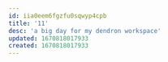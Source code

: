 ```yaml
---
id: iia0eem6fgzfu0sqwyp4cpb
title: '11'
desc: 'a big day for my dendron workspace'
updated: 1670818017933
created: 1670818017933
---
```

